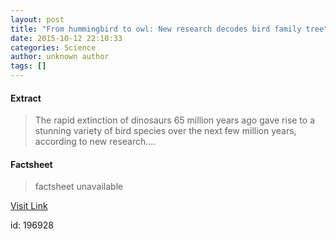 ```yaml
---
layout: post
title: "From hummingbird to owl: New research decodes bird family tree"
date: 2015-10-12 22:10:33
categories: Science
author: unknown author
tags: []
---
```



#### Extract
>The rapid extinction of dinosaurs 65 million years ago gave rise to a stunning variety of bird species over the next few million years, according to new research....

#### Factsheet
>factsheet unavailable

[Visit Link](http://www.sciencedaily.com/releases/2015/10/151012181033.htm)

id:  196928
